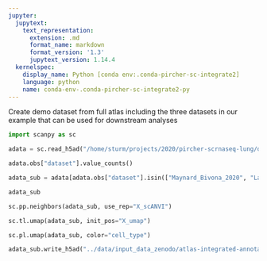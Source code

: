 ```yaml
---
jupyter:
  jupytext:
    text_representation:
      extension: .md
      format_name: markdown
      format_version: '1.3'
      jupytext_version: 1.14.4
  kernelspec:
    display_name: Python [conda env:.conda-pircher-sc-integrate2]
    language: python
    name: conda-env-.conda-pircher-sc-integrate2-py
---
```


Create demo dataset from full atlas including the three datasets in our example that can be used for downstream analyses

```python
import scanpy as sc
```

```python
adata = sc.read_h5ad("/home/sturm/projects/2020/pircher-scrnaseq-lung/data/20_build_atlas/add_additional_datasets/03_update_annotation/artifacts/full_atlas_merged.h5ad")
```

```python
adata.obs["dataset"].value_counts()
```

```python
adata_sub = adata[adata.obs["dataset"].isin(["Maynard_Bivona_2020", "Lambrechts_Thienpont_2018_6653", "UKIM-V"]), :].copy()
```

```python
adata_sub
```

```python
sc.pp.neighbors(adata_sub, use_rep="X_scANVI")
```

```python
sc.tl.umap(adata_sub, init_pos="X_umap")
```

```python
sc.pl.umap(adata_sub, color="cell_type")
```

```python
adata_sub.write_h5ad("../data/input_data_zenodo/atlas-integrated-annotated.h5ad")
```

```python

```

